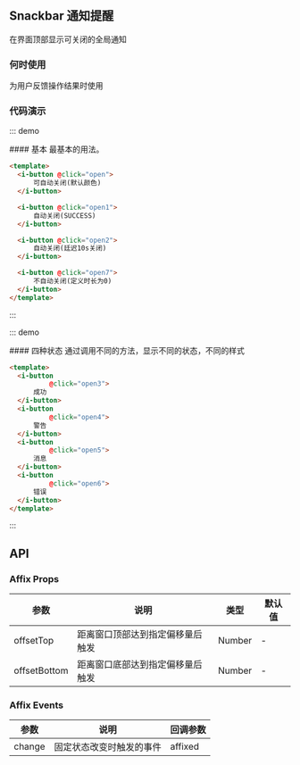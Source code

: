 <script>
    export default {
        methods: {
            open() {
                this.$snackbar.open({
                    title:'这是一条信息',
                    showIcon:true,
                    duration:50000
                });
            },

            open1() {
                this.$snackbar.success({
                    title:'这是一条信息'
                });
            },

            open2() {
                this.$snackbar.success({
                    title:'这是一条信息',
                    duration:30000
                });
            },
            open3() {
                this.$snackbar.success({
                    title: '这是通知标题！',
                    showIcon:true
                });
            },

            open4() {
                this.$snackbar.warning({
                    title: '这是通知标题！',
                    showIcon:true
                });
            },

            open5() {
                this.$snackbar.info({
                    title: '这是通知标题！',
                    showIcon:true
                });
            },

            open6() {
                this.$snackbar.danger({
                    title: '这是通知标题！',
                    showIcon:true,
                    duration:50000
                });
            },

            open7() {
                this.$snackbar.success({
                    title:'这是一条信息',
                    showIcon:true,
                    duration:0
                });
            },

        }
    }
</script>

## Snackbar 通知提醒

在界面顶部显示可关闭的全局通知

### 何时使用
为用户反馈操作结果时使用

### 代码演示

::: demo
<summary>
  #### 基本
  最基本的用法。
</summary>

```html
<template>
  <i-button @click="open">
      可自动关闭(默认颜色)
  </i-button>

  <i-button @click="open1">
      自动关闭(SUCCESS)
  </i-button>

  <i-button @click="open2">
      自动关闭(廷迟10s关闭)
  </i-button>

  <i-button @click="open7">
      不自动关闭(定义时长为0)
  </i-button>
</template>
```
:::

::: demo
<summary>
  #### 四种状态
  通过调用不同的方法，显示不同的状态，不同的样式
</summary>

```html
<template>
  <i-button
          @click="open3">
      成功
  </i-button>
  <i-button
          @click="open4">
      警告
  </i-button>
  <i-button
          @click="open5">
      消息
  </i-button>
  <i-button
          @click="open6">
      错误
  </i-button>
</template>
```
:::

## API

### Affix Props
| 参数        | 说明           | 类型               | 默认值       |
|------------|----------------|-------------------|-------------|
| offsetTop    | 距离窗口顶部达到指定偏移量后触发 | Number | - |
| offsetBottom | 距离窗口底部达到指定偏移量后触发 | Number | - |

### Affix Events
| 参数        | 说明           | 回调参数               |
|------------|----------------|-------------------|
| change | 固定状态改变时触发的事件 | affixed |
